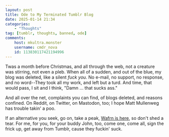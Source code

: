```yaml
---
layout: post
title: Ode to My Terminated Tumblr Blog
date: 2025-01-14 21:34
categories:
    - "Thoughts"
tag: [tumblr, thoughts, banned, ode]
comments:
    host: mkultra.monster
    username: cmdr_nova
    id: 113830117421194996
---
```

Twas a month before Christmas, and all through the web, not a creature was stirring, not even a pleb. When all of a sudden, and out of the blue, my blog was deleted, like a silent *fuck you*. No e-mail, no support, no response, and no word--They took all my work, and left but a turd. And time, that would pass, I sit and I think, "Damn ... that sucks ass." 

And all over the net, complaints you can find, of blogs deleted, and reasons confined. On Reddit, on Twitter, on Mastodon, too; I hope Matt Mullenweg has trouble takin' a poo.

If an alternative you seek, go on, take a peak, <a href="https://app.wafrn.net" target="_blank">Wafrn is here</a>, so don't shed a tear. For me, for you, for your buddy John, too, come one, come all, sign the frick up, get away from Tumblr, cause they fuckin' suck.